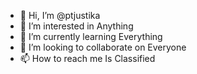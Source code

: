 - 👋 Hi, I’m @ptjustika
- 👀 I’m interested in Anything
- 🌱 I’m currently learning Everything
- 💞️ I’m looking to collaborate on Everyone
- 📫 How to reach me Is Classified

<!---
ptjustika/ptjustika is a ✨ special ✨ repository because its `README.md` (this file) appears on your GitHub profile.
You can click the Preview link to take a look at your changes.
--->
